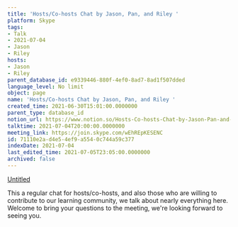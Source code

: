```yaml
---
title: 'Hosts/Co-hosts Chat by Jason, Pan, and Riley '
platform: Skype
tags:
- Talk
- 2021-07-04
- Jason
- Riley
hosts:
- Jason
- Riley
parent_database_id: e9339446-880f-4ef0-8ad7-8ad1f507dded
language_level: No limit
object: page
name: 'Hosts/Co-hosts Chat by Jason, Pan, and Riley '
created_time: 2021-06-30T15:01:00.0000000
parent_type: database_id
notion_url: https://www.notion.so/Hosts-Co-hosts-Chat-by-Jason-Pan-and-Riley-71110e2ad4e54ef9a5540c744a59c377
talktime: 2021-07-04T20:00:00.0000000
meeting_link: https://join.skype.com/wEhREpKESENC
id: 71110e2a-d4e5-4ef9-a554-0c744a59c377
indexDate: 2021-07-04
last_edited_time: 2021-07-05T23:05:00.0000000
archived: false
---
```




[Untitled](https://www.notion.so/d637a27eb33f44cbb92a56c3359cc567)   

This a regular chat for hosts/co-hosts, and also those who are willing to contribute to our learning community, we talk about nearly everything here. Welcome to bring your questions to the meeting, we're looking forward to seeing you.


